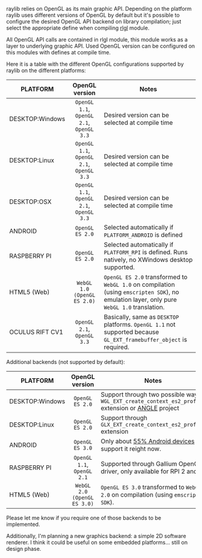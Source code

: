 raylib relies on OpenGL as its main graphic API. Depending on the platform raylib uses different versions of OpenGL by default but it's possible to configure the desired OpenGL API backend on library compilation; just select the appropriate define when compiling [rlgl]() module.

All OpenGL API calls are contained in rlgl module, this module works as a layer to underlying graphic API. Used OpenGL version can be configured on this modules with defines at compile time.

Here it is a table with the different OpenGL configurations supported by raylib on the different platforms:

PLATFORM | OpenGL version | Notes
--- | :---: | ---
DESKTOP:Windows | `OpenGL 1.1`, `OpenGL 2.1`, `OpenGL 3.3` | Desired version can be selected at compile time
DESKTOP:Linux | `OpenGL 1.1`, `OpenGL 2.1`, `OpenGL 3.3` | Desired version can be selected at compile time
DESKTOP:OSX | `OpenGL 1.1`, `OpenGL 2.1`, `OpenGL 3.3` | Desired version can be selected at compile time
ANDROID| `OpenGL ES 2.0` | Selected automatically if `PLATFORM_ANDROID` is defined
RASPBERRY PI | `OpenGL ES 2.0` | Selected automatically if `PLATFORM_RPI` is defined. Runs natively, no XWindows desktop supported.
HTML5 (Web) | `WebGL 1.0 (OpenGL ES 2.0)` | `OpenGL ES 2.0` transformed to `WebGL 1.0` on compilation (using `emscripten SDK`), no emulation layer, only pure `WebGL 1.0` translation.
OCULUS RIFT CV1 | `OpenGL 2.1`, `OpenGL 3.3` | Basically, same as `DESKTOP` platforms. `OpenGL 1.1` not supported because `GL_EXT_framebuffer_object` is required.

Additional backends (not supported by default): 

PLATFORM | OpenGL version | Notes
--- | :---: | ---
DESKTOP:Windows | `OpenGL ES 2.0` | Support through two possible ways: `WGL_EXT_create_context_es2_profile` extension or [ANGLE]() project
DESKTOP:Linux | `OpenGL ES 2.0` | Support through `GLX_EXT_create_context_es2_profile` extension
ANDROID | `OpenGL ES 3.0` | Only about [55% Android devices](https://developer.android.com/about/dashboards/index.html) support it reight now.
RASPBERRY PI | `OpenGL 1.1`, `OpenGL 2.1` | Supported through Gallium OpenGL driver, only available for RPI 2 and 3
HTML5 (Web) | `WebGL 2.0 (OpenGL ES 3.0)` | `OpenGL ES 3.0` transformed to `WebGL 2.0` on compilation (using `emscripten SDK`).

Please let me know if you require one of those backends to be implemented.

Additionally, I'm planning a new graphics backend: a simple 2D software renderer. I think it could be useful on some embedded platforms... still on design phase.


